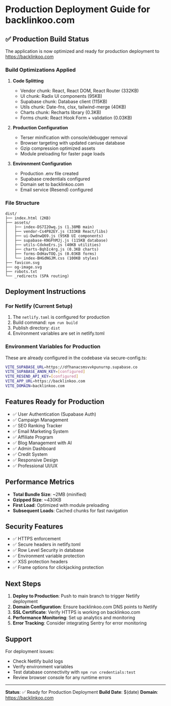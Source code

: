 # Production Deployment Guide for backlinkoo.com

## ✅ Production Build Status

The application is now optimized and ready for production deployment to https://backlinkoo.com

### Build Optimizations Applied

1. **Code Splitting**
   - Vendor chunk: React, React DOM, React Router (332KB)
   - UI chunk: Radix UI components (95KB) 
   - Supabase chunk: Database client (115KB)
   - Utils chunk: Date-fns, clsx, tailwind-merge (40KB)
   - Charts chunk: Recharts library (0.3KB)
   - Forms chunk: React Hook Form + validation (0.03KB)

2. **Production Configuration**
   - Terser minification with console/debugger removal
   - Browser targeting with updated caniuse database
   - Gzip compression optimized assets
   - Module preloading for faster page loads

3. **Environment Configuration**
   - Production .env file created
   - Supabase credentials configured
   - Domain set to backlinkoo.com
   - Email service (Resend) configured

### File Structure
```
dist/
├── index.html (2KB)
├── assets/
│   ├── index-DS7I2Owq.js (1.38MB main)
│   ├── vendor-Cs4P82EY.js (333KB React/libs)
│   ├── ui-DwdnwQ69.js (95KB UI components)
│   ├── supabase-KNGFhMJj.js (115KB database)
│   ├── utils-CdxkeErs.js (40KB utilities)
│   ├── charts-BqhIc4rg.js (0.3KB charts)
│   ├── forms-DdHavTOQ.js (0.03KB forms)
│   └── index-BHGdNGJM.css (100KB styles)
├── favicon.svg
├── og-image.svg
├── robots.txt
└── _redirects (SPA routing)
```

## Deployment Instructions

### For Netlify (Current Setup)
1. The `netlify.toml` is configured for production
2. Build command: `npm run build`
3. Publish directory: `dist`
4. Environment variables are set in netlify.toml

### Environment Variables for Production
These are already configured in the codebase via secure-config.ts:

```bash
VITE_SUPABASE_URL=https://dfhanacsmsvvkpunurnp.supabase.co
VITE_SUPABASE_ANON_KEY=[configured]
VITE_RESEND_API_KEY=[configured]
VITE_APP_URL=https://backlinkoo.com
VITE_DOMAIN=backlinkoo.com
```

## Features Ready for Production

- ✅ User Authentication (Supabase Auth)
- ✅ Campaign Management
- ✅ SEO Ranking Tracker
- ✅ Email Marketing System
- ✅ Affiliate Program
- ✅ Blog Management with AI
- ✅ Admin Dashboard
- ✅ Credit System
- ✅ Responsive Design
- ✅ Professional UI/UX

## Performance Metrics

- **Total Bundle Size**: ~2MB (minified)
- **Gzipped Size**: ~430KB
- **First Load**: Optimized with module preloading
- **Subsequent Loads**: Cached chunks for fast navigation

## Security Features

- ✅ HTTPS enforcement
- ✅ Secure headers in netlify.toml
- ✅ Row Level Security in database
- ✅ Environment variable protection
- ✅ XSS protection headers
- ✅ Frame options for clickjacking protection

## Next Steps

1. **Deploy to Production**: Push to main branch to trigger Netlify deployment
2. **Domain Configuration**: Ensure backlinkoo.com DNS points to Netlify
3. **SSL Certificate**: Verify HTTPS is working on backlinkoo.com
4. **Performance Monitoring**: Set up analytics and monitoring
5. **Error Tracking**: Consider integrating Sentry for error monitoring

## Support

For deployment issues:
- Check Netlify build logs
- Verify environment variables
- Test database connectivity with `npm run credentials:test`
- Review browser console for any runtime errors

---

**Status**: ✅ Ready for Production Deployment
**Build Date**: $(date)
**Domain**: https://backlinkoo.com
